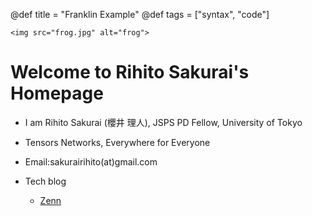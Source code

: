 @def title = "Franklin Example"
@def tags = ["syntax", "code"]

~~~
<img src="frog.jpg" alt="frog">
~~~

# Welcome to Rihito Sakurai's Homepage

- I am Rihito Sakurai (櫻井 理人), JSPS PD Fellow, University of Tokyo 

- Tensors Networks, Everywhere for Everyone

- Email:sakurairihito(at)gmail.com

- Tech blog
    - [Zenn](https://zenn.dev/rihitosakurai) 